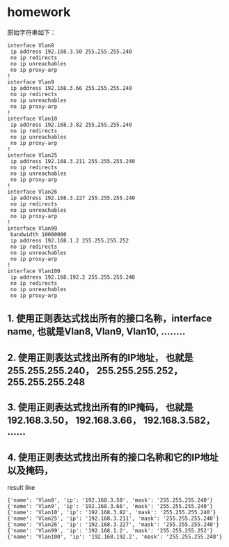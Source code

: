 # homework

原始字符串如下：

```
interface Vlan8
 ip address 192.168.3.50 255.255.255.240
 no ip redirects
 no ip unreachables
 no ip proxy-arp
!
interface Vlan9
 ip address 192.168.3.66 255.255.255.240
 no ip redirects
 no ip unreachables
 no ip proxy-arp
!
interface Vlan10
 ip address 192.168.3.82 255.255.255.240
 no ip redirects
 no ip unreachables
 no ip proxy-arp
!
interface Vlan25
 ip address 192.168.3.211 255.255.255.240
 no ip redirects
 no ip unreachables
 no ip proxy-arp
!
interface Vlan26
 ip address 192.168.3.227 255.255.255.240
 no ip redirects
 no ip unreachables
 no ip proxy-arp
!
interface Vlan99
 bandwidth 10000000
 ip address 192.168.1.2 255.255.255.252
 no ip redirects
 no ip unreachables
 no ip proxy-arp
!
interface Vlan100
 ip address 192.168.192.2 255.255.255.248
 no ip redirects
 no ip unreachables
 no ip proxy-arp
```

## 1. 使用正则表达式找出所有的接口名称，interface name, 也就是Vlan8, Vlan9, Vlan10, ........

## 2. 使用正则表达式找出所有的IP地址， 也就是255.255.255.240， 255.255.255.252， 255.255.255.248

## 3. 使用正则表达式找出所有的IP掩码， 也就是192.168.3.50， 192.168.3.66， 192.168.3.582， ......

## 4. 使用正则表达式找出所有的接口名称和它的IP地址以及掩码，

result like

```
{'name': 'Vlan8', 'ip': '192.168.3.50', 'mask': '255.255.255.240'}
{'name': 'Vlan9', 'ip': '192.168.3.66', 'mask': '255.255.255.240'}
{'name': 'Vlan10', 'ip': '192.168.3.82', 'mask': '255.255.255.240'}
{'name': 'Vlan25', 'ip': '192.168.3.211', 'mask': '255.255.255.240'}
{'name': 'Vlan26', 'ip': '192.168.3.227', 'mask': '255.255.255.240'}
{'name': 'Vlan99', 'ip': '192.168.1.2', 'mask': '255.255.255.252'}
{'name': 'Vlan100', 'ip': '192.168.192.2', 'mask': '255.255.255.248'}
```

